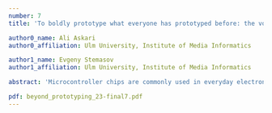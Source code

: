 ```yaml
---
number: 7
title: 'To boldly prototype what everyone has prototyped before: the voyages and perspectives of prototyping novices'

author0_name: Ali Askari
author0_affiliation: Ulm University, Institute of Media Informatics

author1_name: Evgeny Stemasov
author1_affiliation: Ulm University, Institute of Media Informatics

abstract: 'Microcontroller chips are commonly used in everyday electronics. Household items as well as industrial machinery and even defensive technologies rely on these Very-large-scale integration integrated circuits (VLSI IC) computing units. For a long time, experts in the fields of electrical engineering, computer science, or similar domains were required to program such units and design the components around them. Even though projects like “Basic Stamp” tried to popularize microcontrollers like the PIC16, making them more accessible for novice users in the early 90s, and several educational kits attempted the same later, it is fair to state that the concept used by the Arduino Prototyping platform enabled a broader range of people with a more diverse professional background to use microcontroller technology for themselves. Artists, hobbyists, but also people from the aforementioned technical fields use the platform for their projects, due to its simplified software and hardware environment, as well as their low entry barrier. However, with advances in electronics and the creativity of groups and individuals, projects and extensions have become more complex, and therefore, the requirements towards the capabilities, as well as the usability of such prototyping platforms have increased. With this position paper, we want to give an insight into the challenges and obstacles novice users of the Arduino platform can encounter by analyzing data from a web-forum and interpreting it by comparing it to our own observations we made as instructors in the field of hardware prototyping, followed by suggestions to an initial set of promising directions for easing the entry level for novice users.'

pdf: beyond_prototyping_23-final7.pdf
---
```

